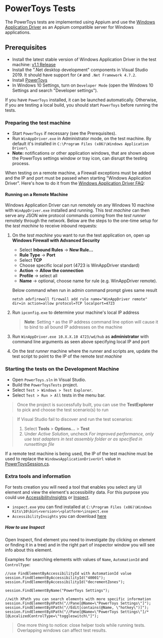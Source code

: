 # PowerToys Tests

The PowerToys tests are implemented using Appium and use the [Windows Application Driver](https://github.com/microsoft/WinAppDriver) as an Appium compatible server for Windows applications.

## Prerequisites
  - Install the latest stable version of Windows Application Driver in the test machine: [v1.1 Release](https://github.com/microsoft/WinAppDriver/releases/tag/v1.1)
  - Install the ".Net desktop development" components in Visual Studio 2019. It should have support for `C#` and `.Net Framework 4.7.2`.
  - Install [PowerToys](https://github.com/microsoft/PowerToys/releases/)
  - In Windows 10 Settings, turn on `Developer Mode` (open the Windows 10 Settings and search "Developer settings").

If you have `PowerToys` installed, it can be launched automatically. Otherwise, if you are testing a local build, you should start `PowerToys` before running the tests. 

### Preparing the test machine
  - Start `PowerToys` if necessary (see the Prerequisites).
  - Run `WinAppDriver.exe` in Administrator mode, on the test machine. By default it's installed in `C:\Program Files (x86)\Windows Application Driver\`
  - **Note:** notifications or other application windows, that are shown above the PowerToys settings window or tray icon, can disrupt the testing process.

When testing on a remote machine, a Firewall exceptions must be added and the IP and port must be passed when starting "Windows Application Driver". Here's how to do it from the [Windows Application Driver FAQ](https://github.com/microsoft/WinAppDriver/wiki/Frequently-Asked-Questions#running-on-a-remote-machine):

#### Running on a Remote Machine

Windows Application Driver can run remotely on any Windows 10 machine with `WinAppDriver.exe` installed and running. This *test machine* can then serve any JSON wire protocol commands coming from the *test runner* remotely through the network. Below are the steps to the one-time setup for the *test machine* to receive inbound requests:

1. On the *test machine* you want to run the test application on, open up **Windows Firewall with Advanced Security**
   - Select **Inbound Rules** -> **New Rule...**
   - **Rule Type** -> **Port**
   - Select **TCP**
   - Choose specific local port (4723 is WinAppDriver standard)
   - **Action** -> **Allow the connection**
   - **Profile** -> select all
   - **Name** -> optional, choose name for rule (e.g. WinAppDriver remote).

   Below command when run in admin command prompt gives same result
   ```shell
   netsh advfirewall firewall add rule name="WinAppDriver remote" dir=in action=allow protocol=TCP localport=4723
   ```

2. Run `ipconfig.exe` to determine your machine's local IP address
   > **Note**: Setting `*` as the IP address command line option will cause it to bind to all bound IP addresses on the machine
3. Run `WinAppDriver.exe 10.X.X.10 4723/wd/hub` as **administrator** with command line arguments as seen above specifying local IP and port
4. On the *test runner* machine where the runner and scripts are, update the test script to point to the IP of the remote *test machine*

### Starting the tests on the Development Machine
  - Open `PowerToys.sln` in Visual Studio.
  - Build the `PowerToysTests` project.
  - Select `Test > Windows > Test Explorer`.
  - Select `Test > Run > All` tests in the menu bar.

> Once the project is successfully built, you can use the **TestExplorer** to pick and choose the test scenario(s) to run

> If Visual Studio fail to discover and run the test scenarios:
> 1. Select **Tools** > **Options...** > **Test**
> 2. Under *Active Solution*, uncheck *For improved performance, only use test adapters in test assembly folder or as specified in runsettings file*

If a remote test machine is being used, the IP of the test machine must be used to replace the `WindowsApplicationDriverUrl` value in [PowerToysSession.cs](PowerToysSession.cs).

### Extra tools and information

For tests creation you will need a tool that enables you select any UI element and view the element's accessibility data. For this purpose you could use  [AccessibilityInsights](https://accessibilityinsights.io/docs/windows/overview) or [Inspect](https://learn.microsoft.com/windows/win32/winauto/inspect-objects?redirectedfrom=MSDN).

* `inspect.exe` you can find installed at `C:\Program Files (x86)\Windows Kits\10\bin\<version>\<platform>\inspect.exe`
* `AccessibilityInsights` you can download [here](https://aka.ms/accessibilityinsights-windows/download)

##### How to use Inspect
Open Inspect, find element you need to investigate (by clicking on element or finding it in a tree) and in the right part of inspector window you will see info about this element. 

Examples for searching elements with values of `Name`, `AutomationId` and `ControlType`:
```
//use FindElementByAccessibilityId with AutomationId value
session.FindElementByAccessibilityId("40001");
session.FindElementByAccessibilityId("decrementZones");

session.FindElementByName("PowerToys Settings");

//with XPath you can search elements with more specific information 
session.FindElementByXPath("//Pane[@Name=\"PowerToys Settings\"]");
session.FindElementByXPath("//Edit[contains(@Name, \"hotkey\")]");
session.FindElementByXPath("//Pane[@Name=\"PowerToys Settings\"]/*[@LocalizedControlType=\"toggleswitch\"]");
```

>One more thing to notice: close helper tools while running tests. Overlapping windows can affect test results.
